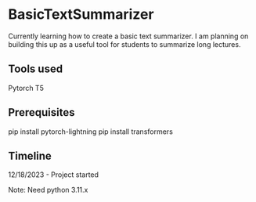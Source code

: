 # BasicTextSummarizer
Currently learning how to create a basic text summarizer. I am planning on building this up as a 
useful tool for students to summarize long lectures.

## Tools used
Pytorch T5


## Prerequisites
pip install pytorch-lightning
pip install transformers

## Timeline
12/18/2023 - Project started


Note: Need python 3.11.x
